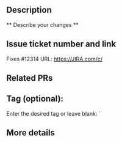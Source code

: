 ## Description

** Describe your changes **


## Issue ticket number and link

Fixes #12314
URL: https://JIRA.com/c/


## Related PRs

## Tag (optional):
Enter the desired tag or leave blank: `


## More details
